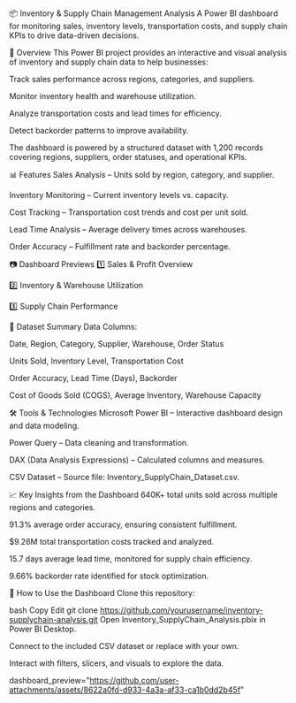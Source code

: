 📦 Inventory & Supply Chain Management Analysis
A Power BI dashboard for monitoring sales, inventory levels, transportation costs, and supply chain KPIs to drive data-driven decisions.

📌 Overview
This Power BI project provides an interactive and visual analysis of inventory and supply chain data to help businesses:

Track sales performance across regions, categories, and suppliers.

Monitor inventory health and warehouse utilization.

Analyze transportation costs and lead times for efficiency.

Detect backorder patterns to improve availability.

The dashboard is powered by a structured dataset with 1,200 records covering regions, suppliers, order statuses, and operational KPIs.

📊 Features
Sales Analysis – Units sold by region, category, and supplier.

Inventory Monitoring – Current inventory levels vs. capacity.

Cost Tracking – Transportation cost trends and cost per unit sold.

Lead Time Analysis – Average delivery times across warehouses.

Order Accuracy – Fulfillment rate and backorder percentage.

📷 Dashboard Previews
1️⃣ Sales & Profit Overview

2️⃣ Inventory & Warehouse Utilization

3️⃣ Supply Chain Performance

📂 Dataset Summary
Data Columns:

Date, Region, Category, Supplier, Warehouse, Order Status

Units Sold, Inventory Level, Transportation Cost

Order Accuracy, Lead Time (Days), Backorder

Cost of Goods Sold (COGS), Average Inventory, Warehouse Capacity

🛠️ Tools & Technologies
Microsoft Power BI – Interactive dashboard design and data modeling.

Power Query – Data cleaning and transformation.

DAX (Data Analysis Expressions) – Calculated columns and measures.

CSV Dataset – Source file: Inventory_SupplyChain_Dataset.csv.

📈 Key Insights from the Dashboard
640K+ total units sold across multiple regions and categories.

91.3% average order accuracy, ensuring consistent fulfillment.

$9.26M total transportation costs tracked and analyzed.

15.7 days average lead time, monitored for supply chain efficiency.

9.66% backorder rate identified for stock optimization.

🚀 How to Use the Dashboard
Clone this repository:

bash
Copy
Edit
git clone https://github.com/yourusername/inventory-supplychain-analysis.git
Open Inventory_SupplyChain_Analysis.pbix in Power BI Desktop.

Connect to the included CSV dataset or replace with your own.

Interact with filters, slicers, and visuals to explore the data.

dashboard_preview="https://github.com/user-attachments/assets/8622a0fd-d933-4a3a-af33-ca1b0dd2b45f" 
